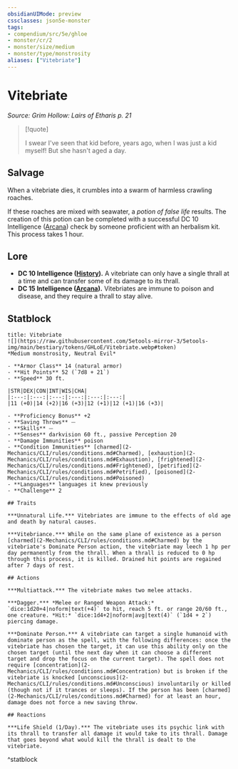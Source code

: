 ```yaml
---
obsidianUIMode: preview
cssclasses: json5e-monster
tags:
- compendium/src/5e/ghloe
- monster/cr/2
- monster/size/medium
- monster/type/monstrosity
aliases: ["Vitebriate"]
---
```

# Vitebriate
*Source: Grim Hollow: Lairs of Etharis p. 21*  

> [!quote]  
> 
> I swear I've seen that kid before, years ago, when I was just a kid myself! But she hasn't aged a day.

## Salvage

When a vitebriate dies, it crumbles into a swarm of harmless crawling roaches.

If these roaches are mixed with seawater, a *potion of false life* results. The creation of this potion can be completed with a successful DC 10 Intelligence ([Arcana](2-Mechanics/CLI/rules/skills.md#Arcana)) check by someone proficient with an herbalism kit. This process takes 1 hour.

## Lore

- **DC 10 Intelligence ([History](2-Mechanics/CLI/rules/skills.md#History)).** A vitebriate can only have a single thrall at a time and can transfer some of its damage to its thrall.  
- **DC 15 Intelligence ([Arcana](2-Mechanics/CLI/rules/skills.md#Arcana)).** Vitebriates are immune to poison and disease, and they require a thrall to stay alive.  

## Statblock

```ad-statblock
title: Vitebriate
![](https://raw.githubusercontent.com/5etools-mirror-3/5etools-img/main/bestiary/tokens/GHLoE/Vitebriate.webp#token)
*Medium monstrosity, Neutral Evil*

- **Armor Class** 14 (natural armor)
- **Hit Points** 52 (`7d8 + 21`)
- **Speed** 30 ft.

|STR|DEX|CON|INT|WIS|CHA|
|:---:|:---:|:---:|:---:|:---:|:---:|
|11 (+0)|14 (+2)|16 (+3)|12 (+1)|12 (+1)|16 (+3)|

- **Proficiency Bonus** +2
- **Saving Throws** ⏤
- **Skills** ⏤
- **Senses** darkvision 60 ft., passive Perception 20
- **Damage Immunities** poison
- **Condition Immunities** [charmed](2-Mechanics/CLI/rules/conditions.md#Charmed), [exhaustion](2-Mechanics/CLI/rules/conditions.md#Exhaustion), [frightened](2-Mechanics/CLI/rules/conditions.md#Frightened), [petrified](2-Mechanics/CLI/rules/conditions.md#Petrified), [poisoned](2-Mechanics/CLI/rules/conditions.md#Poisoned)
- **Languages** languages it knew previously
- **Challenge** 2

## Traits

***Unnatural Life.*** Vitebriates are immune to the effects of old age and death by natural causes.

***Vitebriance.*** While on the same plane of existence as a person [charmed](2-Mechanics/CLI/rules/conditions.md#Charmed) by the vitebriate's Dominate Person action, the vitebriate may leech 1 hp per day permanently from the thrall. When a thrall is reduced to 0 hp through this process, it is killed. Drained hit points are regained after 7 days of rest.

## Actions

***Multiattack.*** The vitebriate makes two melee attacks.

***Dagger.*** *Melee or Ranged Weapon Attack:* `dice:1d20+4|noform|text(+4)` to hit, reach 5 ft. or range 20/60 ft., one creature. *Hit:* `dice:1d4+2|noform|avg|text(4)` (`1d4 + 2`) piercing damage.

***Dominate Person.*** A vitebriate can target a single humanoid with dominate person as the spell, with the following differences: once the vitebriate has chosen the target, it can use this ability only on the chosen target (until the next day when it can choose a different target and drop the focus on the current target). The spell does not require [concentration](2-Mechanics/CLI/rules/conditions.md#Concentration) but is broken if the vitebriate is knocked [unconscious](2-Mechanics/CLI/rules/conditions.md#Unconscious) involuntarily or killed (though not if it trances or sleeps). If the person has been [charmed](2-Mechanics/CLI/rules/conditions.md#Charmed) for at least an hour, damage does not force a new saving throw.

## Reactions

***Life Shield (1/Day).*** The vitebriate uses its psychic link with its thrall to transfer all damage it would take to its thrall. Damage that goes beyond what would kill the thrall is dealt to the vitebriate.
```
^statblock